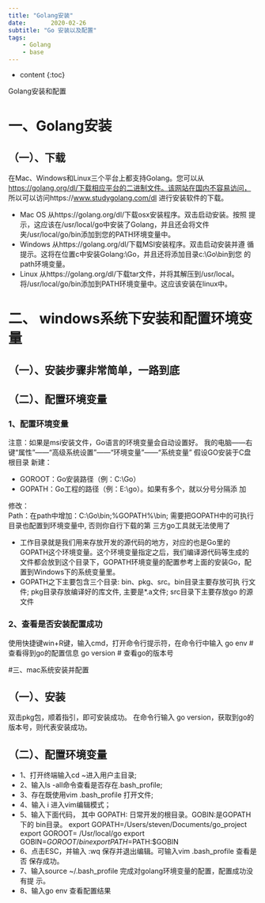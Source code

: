 ```yaml
---
title: "Golang安装"
date:       2020-02-26
subtitle: "Go 安装以及配置"
tags:
	- Golang
	- base
---
```






* content
{:toc}



Golang安装和配置

# ⼀、Golang安装
## （⼀）、下载
在Mac、Windows和Linux三个平台上都⽀持Golang。您可以从
https://golang.org/dl/下载相应平台的⼆进制⽂件。该⽹站在国内不容易访问，
所以可以访问https://www.studygolang.com/dl 进⾏安装软件的下载。

- Mac OS 从https://golang.org/dl/下载osx安装程序。双击启动安装。按照
提示，这应该在/usr/local/go中安装了Golang，并且还会将⽂件
夹/usr/local/go/bin添加到您的PATH环境变量中。
- Windows 从https://golang.org/dl/下载MSI安装程序。双击启动安装并遵
循提示。这将在位置c中安装Golang:\Go，并且还将添加⽬录c:\Go\bin到您
的path环境变量。
- Linux 从https://golang.org/dl/下载tar⽂件，并将其解压到/usr/local。
将/usr/local/go/bin添加到PATH环境变量中。这应该安装在linux中。

# ⼆、 windows系统下安装和配置环境变量
## （⼀）、安装步骤⾮常简单，⼀路到底
## （⼆）、配置环境变量
### 1、配置环境变量
注意：如果是msi安装⽂件，Go语⾔的环境变量会⾃动设置好。
我的电脑——右键“属性”——“⾼级系统设置”——“环境变量”——“系统变量”
假设GO安装于C盘根⽬录
新建：
- GOROOT：Go安装路径（例：C:\Go）
- GOPATH：Go⼯程的路径（例：E:\go）。如果有多个，就以分号分隔添
加

修改：  
Path：在path中增加：C:\Go\bin;%GOPATH%\bin;
需要把GOPATH中的可执⾏⽬录也配置到环境变量中, 否则你⾃⾏下载的第
三⽅go⼯具就⽆法使⽤了

- ⼯作⽬录就是我们⽤来存放开发的源代码的地⽅，对应的也是Go⾥的
GOPATH这个环境变量。这个环境变量指定之后，我们编译源代码等⽣成的
⽂件都会放到这个⽬录下，GOPATH环境变量的配置参考上⾯的安装Go，配
置到Windows下的系统变量⾥。
- GOPATH之下主要包含三个⽬录: bin、pkg、src。bin⽬录主要存放可执
⾏⽂件; pkg⽬录存放编译好的库⽂件, 主要是*.a⽂件; src⽬录下主要存放go
的源⽂件

### 2、查看是否安装配置成功
使⽤快捷键win+R键，输⼊cmd，打开命令⾏提示符，在命令⾏中输⼊
go env # 查看得到go的配置信息
go version # 查看go的版本号

#三、mac系统安装并配置
## （⼀）、安装
双击pkg包，顺着指引，即可安装成功。 在命令⾏输⼊ go version，获取到go的
版本号，则代表安装成功。
## （⼆）、配置环境变量
- 1、打开终端输⼊cd ~进⼊⽤户主⽬录;
- 2、输⼊ls -all命令查看是否存在.bash_profile;
- 3、存在既使⽤vim .bash_profile 打开⽂件;
- 4、输⼊ i 进⼊vim编辑模式；
- 5、输⼊下⾯代码， 其中 GOPATH: ⽇常开发的根⽬录。GOBIN:是GOPATH下的
bin⽬录。
export GOPATH=/Users/steven/Documents/go_project
export GOROOT= /Usr/local/go
export GOBIN=$GOROOT/bin
export PATH=$PATH:$GOBIN
- 6、点击ESC，并输⼊ :wq 保存并退出编辑。可输⼊vim .bash_profile 查看是否
保存成功。
- 7、输⼊source ~/.bash_profile 完成对golang环境变量的配置，配置成功没有提
示。
- 8、输⼊go env 查看配置结果